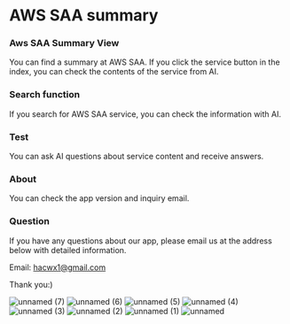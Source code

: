 # AWS SAA summary

### Aws SAA Summary View
You can find a summary at AWS SAA. If you click the service button in the index, you can check the contents of the service from AI.

### Search function
If you search for AWS SAA service, you can check the information with AI.

### Test
You can ask AI questions about service content and receive answers.

### About
You can check the app version and inquiry email.

### Question
If you have any questions about our app, please email us at the address below with detailed information.

Email: hacwx1@gmail.com

Thank you:)



![unnamed (7)](https://github.com/hachanghyun/awsSaaSummary/assets/33058284/2597754b-6507-43a9-9aab-16576220bbf7)
![unnamed (6)](https://github.com/hachanghyun/awsSaaSummary/assets/33058284/0f00b98a-689b-4c10-9498-5e300aaf9441)
![unnamed (5)](https://github.com/hachanghyun/awsSaaSummary/assets/33058284/287a9683-14e2-42d5-b795-a1f10a12967a)
![unnamed (4)](https://github.com/hachanghyun/awsSaaSummary/assets/33058284/40ab99da-93b2-439a-a625-abfcc248d12d)
![unnamed (3)](https://github.com/hachanghyun/awsSaaSummary/assets/33058284/c3370c51-048f-4406-8962-680c57048285)
![unnamed (2)](https://github.com/hachanghyun/awsSaaSummary/assets/33058284/d3d85517-8c04-412b-a767-54a8c99a22ae)
![unnamed (1)](https://github.com/hachanghyun/awsSaaSummary/assets/33058284/3a539652-e586-4179-859b-4561ef27d025)
![unnamed](https://github.com/hachanghyun/awsSaaSummary/assets/33058284/c9a02f59-7259-44c5-bf74-f7f34791ad6f)
